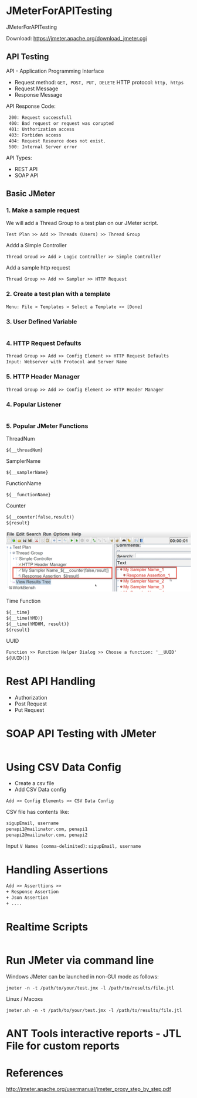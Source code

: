 # JMeterForAPITesting
JMeterForAPITesting

Download: https://jmeter.apache.org/download_jmeter.cgi

## API Testing
API - Application Programming Interface

+ Request method: `GET, POST, PUT, DELETE`
HTTP protocol: `http, https`
+ Request Message
+ Response Message

API Response Code: 
 ```
  200: Request successfull
  400: Bad request or request was corupted
  401: Unthorization access 
  403: Forbiden access
  404: Request Resource does not exist.
  500: Internal Server error
  ```

API Types:
+ REST API
+ SOAP API 

## Basic JMeter

### 1. Make a sample request

We will add a Thread Group to a test plan on our JMeter script.
```
Test Plan >> Add >> Threads (Users) >> Thread Group
```
Addd a Simple Controller 
```
Thread Groud >> Add > Logic Controller >> Simple Controller
```
Add a sample http request
```
Thread Group >> Add >> Sampler >> HTTP Request
``` 
### 2. Create a test plan with a template

```
Menu: File > Templates > Select a Template >> [Done]
```

### 3. User Defined Variable

```

```

### 4. HTTP Request Defaults

```
Thread Group >> Add >> Config Element >> HTTP Request Defaults
Input: Webserver with Protocol and Server Name
```

### 5. HTTP Header Manager

```
Thread Group >> Add >> Config Element >> HTTP Header Manager
```

### 4. Popular Listener 
```

```

### 5. Popular JMeter Functions

ThreadNum
```
${__threadNum}
```
SamplerName
```
${__samplerName}
```
FunctionName
```
${__functionName}
```
Counter
```
${__counter(false,result)}
${result}
```
![](https://github.com/josdoaitran/JMeterForAPITesting/blob/master/Images/CounterJMeter.png)

Time Function
```
${__time}
${__time(YMD)}
${__time(YMDHM, result)}
${result}
```
UUID
```
Function >> Function Helper Dialog >> Choose a function: '__UUID'
${UUID()}
```

# Rest API Handling

- Authorization
- Post Request
- Put Request

# SOAP API Testing with JMeter

```

```
# Using CSV Data Config
- Create a csv file
- Add CSV Data config
```
Add >> Config Elements >> CSV Data Config
```

CSV file has contents like: 
```
sigupEmail, username
penapi1@mailinator.com, penapi1
penapi2@mailinator.com, penapi2
```
Input `V Names (comma-delimited)`: `sigupEmail, username`
# Handling Assertions
```
Add >> Asserttions >> 
+ Response Assertion
+ Json Assertion
+ ....
```
# Realtime Scripts
```

```

# Run JMeter via command line
Windows
JMeter can be launched in non-GUI mode as follows:
```
jmeter -n -t /path/to/your/test.jmx -l /path/to/results/file.jtl
```
Linux / Macoxs
```
jmeter.sh -n -t /path/to/your/test.jmx -l /path/to/results/file.jtl
```

# ANT Tools interactive reports - JTL File for custom reports


# References

http://jmeter.apache.org/usermanual/jmeter_proxy_step_by_step.pdf
